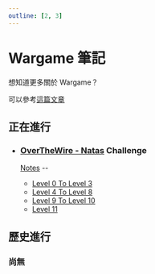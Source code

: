 ```yaml
---
outline: [2, 3]
---
```


# Wargame 筆記

想知道更多關於 Wargame？

可以參考[這篇文章](https://cms.aaasec.com.tw/index.php/2019/08/16/f_08/)

## 正在進行

-   ### [OverTheWire - Natas](https://overthewire.org/wargames/natas/) Challenge

    [Notes](/articles/01_Wargames/00_OverTheWire/00_Natas/) --

    -   [Level 0 To Level 3](/articles/01_Wargames/00_OverTheWire/00_Natas/00_Level_0_To_Level_3)
    -   [Level 4 To Level 8](/articles/01_Wargames/00_OverTheWire/00_Natas/01_Level_4_To_Level_8)
    -   [Level 9 To Level 10](/articles/01_Wargames/00_OverTheWire/00_Natas/02_Level_9_To_Level_10)
    -   [Level 11](/articles/01_Wargames/00_OverTheWire/00_Natas/03_Level_11)

## 歷史進行

### 尚無
